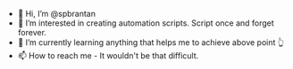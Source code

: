 - 👋 Hi, I’m @spbrantan
- 👀 I’m interested in creating automation scripts. Script once and forget forever.
- 🌱 I’m currently learning anything that helps me to achieve above point :point_up_2:
- 📫 How to reach me - It wouldn't be that difficult.

<!---
spbrantan/spbrantan is a ✨ special ✨ repository because its `README.md` (this file) appears on your GitHub profile.
You can click the Preview link to take a look at your changes.
--->
